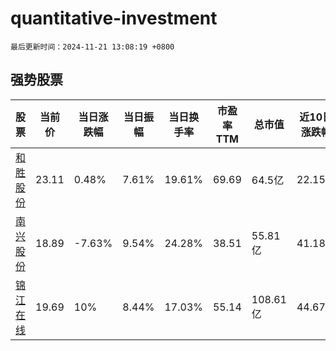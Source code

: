# quantitative-investment

`最后更新时间：2024-11-21 13:08:19 +0800`

## 强势股票

|股票|当前价|当日涨跌幅|当日振幅|当日换手率|市盈率TTM|总市值|近10日涨跌幅|
|----|----|----|----|----|----|----|----|
|[和胜股份](https://xueqiu.com/S/SZ002824)|23.11|0.48%|7.61%|19.61%|69.69|64.5亿|22.15%|
|[南兴股份](https://xueqiu.com/S/SZ002757)|18.89|-7.63%|9.54%|24.28%|38.51|55.81亿|41.18%|
|[锦江在线](https://xueqiu.com/S/SH600650)|19.69|10%|8.44%|17.03%|55.14|108.61亿|44.67%|
